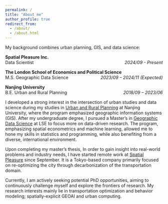 ```yaml
---
permalink: /
title: "About me"
author_profile: true
redirect_from: 
  - /about/
  - /about.html
---
```


My background combines urban planning, GIS, and data science:

**Spatial Pleasure Inc.**  
<span>Data Scientist</span><span style="float: right;">_2024/09 - Present_</span>  

**The London School of Economics and Political Science**  
<span>M.S. Geographic Data Science</span><span style="float: right;">_2023/09 – 2024/11 (Expected)_</span>  

**Nanjing University**
<br>
<span>B.E. Urban and Rural Planning</span><span style="float: right;">_2018/09 – 2023/06_</span>

I developed a strong interest in the intersection of urban studies and data science during my studies in [Urban and Rural Planning](https://arch.nju.edu.cn/) at Nanjing University, where the program emphasized geographic information systems (GIS). After my undergraduate degree, I pursued a Master’s in [Geographic Data Science](https://www.lse.ac.uk/study-at-lse/graduate/msc-geographic-data-science) at LSE to focus more on data-driven research. The program, emphasizing spatial econometrics and machine learning, allowed me to hone my skills in statistics and programming, while also benefiting from a diverse, international environment.

Upon completing my master’s thesis, In order to gain insight into real-world problems and industry needs, I have started remote work at [Spatial Pleasure](https://spatial-pleasure.xyz/en/page/2/) since September. It is a Tokyo-based company primarily focused on re-optimizing the city through decarbonization of the transportation domain.

Currently, I am actively seeking potential PhD opportunities, aiming to continuously challenge myself and explore the frontiers of research. My research interests mainly lie in transportation optimization and behavior modeling; spatially-explicit GEOAI and urban computing.

<!-- Example: editing a markdown file for a talk
![Editing a markdown file for a talk](/images/editing-talk.png) -->

<!-- <div id="artCarousel" class="carousel slide" data-ride="carousel">
  <ol class="carousel-indicators">
    <li data-target="#artCarousel" data-slide-to="0" class="active"></li>
    <li data-target="#artCarousel" data-slide-to="1"></li>
    <li data-target="#artCarousel" data-slide-to="2"></li>
  </ol>
  <div class="carousel-inner">
    <div class="carousel-item active">
      <img src="/images/ENFP.png" class="d-block w-100" alt="Art 1">
      <div class="carousel-caption d-none d-md-block">
        <h5>Art Title 1</h5>
        <p>Happiness: 30.45 | Smile value: 25.99</p>
      </div>
    </div>
    <div class="carousel-item">
      <img src="/images/INFJ.png" class="d-block w-100" alt="Art 2">
      <div class="carousel-caption d-none d-md-block">
        <h5>Art Title 2</h5>
        <p>Happiness: 69.20 | Smile value: 62.83</p>
      </div>
    </div>
    <div class="carousel-item">
      <img src="/images/ENTP.png" class="d-block w-100" alt="Art 3">
      <div class="carousel-caption d-none d-md-block">
        <h5>Art Title 3</h5>
        <p>Happiness: 99.59 | Smile value: 92.33</p>
      </div>
    </div>
  </div>
  <a class="carousel-control-prev" href="#artCarousel" role="button" data-slide="prev">
    <span class="carousel-control-prev-icon" aria-hidden="true"></span>
    <span class="sr-only">Previous</span>
  </a>
  <a class="carousel-control-next" href="#artCarousel" role="button" data-slide="next">
    <span class="carousel-control-next-icon" aria-hidden="true"></span>
    <span class="sr-only">Next</span>
  </a>
</div>

Try to insert interactive plots
<iframe src="images/recreation_data.html" width="100%" height="600px" frameborder="0"></iframe> -->
